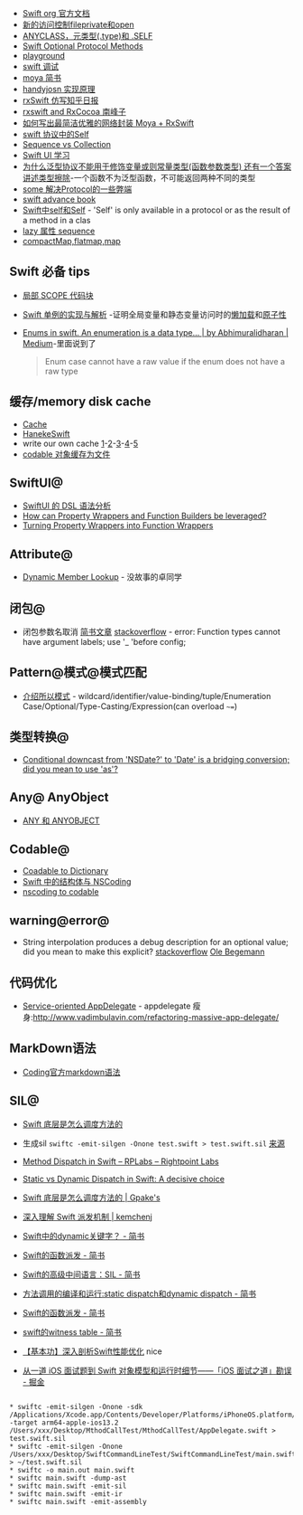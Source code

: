 * [Swift org 官方文档](https://docs.swift.org/swift-book/LanguageGuide/TheBasics.html)
* [新的访问控制fileprivate和open](http://www.jianshu.com/p/604305a61e57)
* [ANYCLASS，元类型(.type)和 .SELF](http://swifter.tips/self-anyclass/)
* [Swift Optional Protocol Methods](http://useyourloaf.com/blog/swift-optional-protocol-methods/)
* [playground](https://code.tutsplus.com/zh-hans/tutorials/rapid-interactive-prototyping-with-xcode-playgrounds--cms-26637)
* [swift 调试](http://blog.csdn.net/hello_hwc/article/details/50491813)
* [moya 简书](http://www.jianshu.com/p/c4b57ce13a56)
* [handyjosn 实现原理](http://www.jianshu.com/p/eac4a92b44ef)
* [rxSwift 仿写知乎日报](http://www.jianshu.com/p/7ca8e4b438af)
* [rxswift and RxCocoa 南峰子](http://southpeak.github.io/2017/01/16/Getting-Started-With-RxSwift-and-RxCocoa/)
* [如何写出最简洁优雅的网络封装 Moya + RxSwift](http://www.jianshu.com/p/c1494681400b)
* [swift 协议中的Self](http://swifter.tips/use-self/)
* [Sequence vs Collection](https://academy.realm.io/cn/posts/try-swift-soroush-khanlou-sequence-collection/)
* [Swift UI 学习](https://developer.apple.com/tutorials/swiftui/building-lists-and-navigation)
* [为什么泛型协议不能用于修饰变量或则常量类型(函数参数类型) 还有一个答案讲述类型擦除](https://stackoverflow.com/questions/27725803/how-to-use-generic-protocol-as-a-variable-type)-一个函数不为泛型函数，不可能返回两种不同的类型
* [some 解决Protocol的一些弊端](https://stackoverflow.com/questions/56433665/what-is-the-some-keyword-in-swiftui)
* [swift advance book](https://www.objc.io/books/advanced-swift/)
* [Swift中self和Self](https://www.jianshu.com/p/5059d2993509) - 'Self' is only available in a protocol or as the result of a method in a clas
* [lazy 属性 sequence](https://swift.gg/2016/03/25/being-lazy/)
* [compactMap,flatmap,map](https://www.jianshu.com/p/d8c873e4aee8)

## Swift 必备 tips

* [局部 SCOPE 代码块](https://swifter.tips/local-scope/)
* [Swift 单例的实现与解析](https://juejin.im/post/6844903503689678856) -证明全局变量和静态变量访问时的[懒加载](https://docs.swift.org/swift-book/LanguageGuide/Properties.html#ID263)和[原子性](https://developer.apple.com/swift/blog/?id=7)
* [Enums in swift. An enumeration is a data type… | by Abhimuralidharan | Medium](https://medium.com/@abhimuralidharan/enums-in-swift-9d792b728835)-里面说到了

	> Enum case cannot have a raw value if the enum does not have a raw type

## 缓存/memory disk cache
* [Cache](https://github.com/hyperoslo/Cache)
* [HanekeSwift](https://github.com/Haneke/HanekeSwift)
* write our own cache [1](https://medium.com/@NilStack/swift-world-write-our-own-cache-part-1-data-converter-7941f4701043)-[2](https://medium.com/@NilStack/swift-world-write-our-own-cache-part-2-cache-protocol-a44ae10f5319)-[3](https://medium.com/@NilStack/swift-world-write-our-own-cache-part-3-memory-cache-and-disk-cache-7056948eb52c)-[4](https://medium.com/@NilStack/swift-world-write-our-own-cache-part-4-cache-manager-c117995740d2)-[5](https://medium.com/@NilStack/swift-world-write-our-own-cache-part-5-final-project-98d07df752c1)
* [codable 对象缓存为文件](https://medium.com/@sdrzn/swift-4-codable-lets-make-things-even-easier-c793b6cf29e1)

## SwiftUI@
* [SwiftUI 的 DSL 语法分析](https://mp.weixin.qq.com/s/uP9t72YDo5LLQlDP-7G7wA)
* [How can Property Wrappers and Function Builders be leveraged?](https://medium.com/flawless-app-stories/how-can-property-wrappers-and-function-builders-be-leveraged-d43160de338f)
* [Turning Property Wrappers into Function Wrappers](https://medium.com/flawless-app-stories/turning-property-wrappers-into-function-wrappers-2be3a49229f5)

## Attribute@
* [Dynamic Member Lookup](https://juejin.im/post/5b24c9896fb9a00e69608a71) - 没故事的卓同学

## 闭包@
* 闭包参数名取消 [简书文章](https://www.jianshu.com/p/089542a67d3b) [stackoverflow](https://stackoverflow.com/questions/39613272/xcode-8-function-types-cannot-have-argument-label-breaking-my-build) - error: Function types cannot have argument labels; use \'_ \'before config;

## Pattern@模式@模式匹配
* [介绍所以模式](https://docs.swift.org/swift-book/ReferenceManual/Patterns.html) - wildcard/identifier/value-binding/tuple/Enumeration Case/Optional/Type-Casting/Expression(can overload `~=`)

## 类型转换@
* [Conditional downcast from 'NSDate?' to 'Date' is a bridging conversion; did you mean to use 'as'?](https://stackoverflow.com/questions/43392923/how-to-fix-the-warning-of-type-casting-in-if-let-statement-in-xcode-8-3)

## Any@ AnyObject
* [ANY 和 ANYOBJECT](https://swifter.tips/any-anyobject/)

## Codable@
* [Coadable to Dictionary](https://stackoverflow.com/questions/45209743/how-can-i-use-swift-s-codable-to-encode-into-a-dictionary)
* [Swift 中的结构体与 NSCoding](https://swift.gg/2015/08/27/nscoding_and_swift_structs/)
* [nscoding to codable](https://medium.com/if-let-swift-programming/migrating-to-codable-from-nscoding-ddc2585f28a4)

## warning@error@
* String interpolation produces a debug description for an optional value; did you mean to make this explicit? [stackoverflow](https://stackoverflow.com/questions/42543007/how-to-solve-string-interpolation-produces-a-debug-description-for-an-optional) [Ole Begemann](https://oleb.net/blog/2016/12/optionals-string-interpolation/)

## 代码优化
* [Service-oriented AppDelegate](https://medium.com/ios-os-x-development/pluggableapplicationdelegate-e50b2c5d97dd) - appdelegate 瘦身:http://www.vadimbulavin.com/refactoring-massive-app-delegate/

## MarkDown语法

* [Coding官方markdown语法](https://coding.net/help/doc/project/markdown.html)

## SIL@

* [Swift 底层是怎么调度方法的](https://gpake.github.io/2019/02/11/swiftMethodDispatchBrief/)

* 生成sil `swiftc -emit-silgen -Onone test.swift > test.swift.sil` [来源](https://gpake.github.io/2019/03/06/tryToReadSIL/)
* [Method Dispatch in Swift – RPLabs – Rightpoint Labs](https://www.rightpoint.com/rplabs/switch-method-dispatch-table)
* [Static vs Dynamic Dispatch in Swift: A decisive choice](https://medium.com/flawless-app-stories/static-vs-dynamic-dispatch-in-swift-a-decisive-choice-cece1e872d)
* [Swift 底层是怎么调度方法的 | Gpake's](https://gpake.github.io/2019/02/11/swiftMethodDispatchBrief/)
* [深入理解 Swift 派发机制 | kemchenj](https://kemchenj.github.io/2016-12-25-1/)
* [Swift中的dynamic关键字？ - 简书](https://www.jianshu.com/p/8e1087c79b22)
* [Swift的函数派发 - 简书](https://www.jianshu.com/p/95d8f1cf05bf)
* [Swift的高级中间语言：SIL - 简书](https://www.jianshu.com/p/c2880460c6cd)
* [方法调用的编译和运行:static dispatch和dynamic dispatch - 简书](https://www.jianshu.com/p/e0659093eaac)
* [Swift的函数派发 - 简书](https://www.jianshu.com/p/95d8f1cf05bf)
* [swift的witness table - 简书](https://www.jianshu.com/p/c93d7a7d6771)
* [【基本功】深入剖析Swift性能优化](https://juejin.im/post/5bdbdc876fb9a049f36186c3) nice
* [从一道 iOS 面试题到 Swift 对象模型和运行时细节——「iOS 面试之道」勘误 - 掘金](https://juejin.im/post/5c92b650f265da612f1b973a)
```

* swiftc -emit-silgen -Onone -sdk /Applications/Xcode.app/Contents/Developer/Platforms/iPhoneOS.platform/Developer/SDKs/iPhoneOS13.2.sdk -target arm64-apple-ios13.2 /Users/xxx/Desktop/MthodCallTest/MthodCallTest/AppDelegate.swift > test.swift.sil
* swiftc -emit-silgen -Onone  /Users/xxx/Desktop/SwiftCommandLineTest/SwiftCommandLineTest/main.swift > ~/test.swift.sil
* swiftc -o main.out main.swift
* swiftc main.swift -dump-ast
* swiftc main.swift -emit-sil
* swiftc main.swift -emit-ir
* swiftc main.swift -emit-assembly

```

